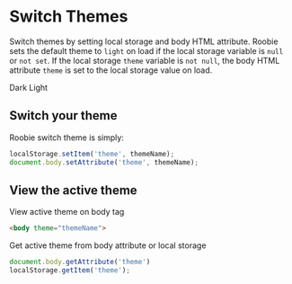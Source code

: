 # Switch Themes
Switch themes by setting local storage and body HTML attribute.  Roobie sets the default theme to `light` on load if the local storage variable is `null` or `not set`.  If the local storage `theme` variable is `not null`, the body HTML attribute `theme` is set to the local storage value on load.

<div class="row">
    <span class="btn" onclick="Theme.switchTheme('dark')">Dark</span>
    <span class="btn btn-secondary" onclick="Theme.switchTheme('light')">Light</span>
</div>

## Switch your theme
Roobie switch theme is simply:
```js
localStorage.setItem('theme', themeName);
document.body.setAttribute('theme', themeName);
```

## View the active theme
View active theme on body tag
```html
<body theme="themeName">
```

Get active theme from body attribute or local storage
```js
document.body.getAttribute('theme')
localStorage.getItem('theme');
```